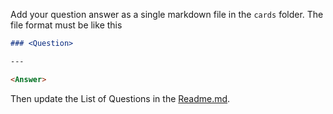 
Add your question answer as a single markdown file in the `cards` folder. The file format must be like this
```markdown
### <Question>

---

<Answer>

```

Then update the List of Questions in the [Readme.md](Readme.md).